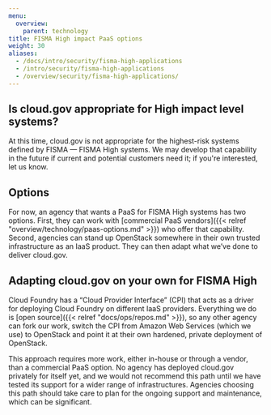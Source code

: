 ```yaml
---
menu:
  overview:
    parent: technology
title: FISMA High impact PaaS options
weight: 30
aliases:
  - /docs/intro/security/fisma-high-applications
  - /intro/security/fisma-high-applications
  - /overview/security/fisma-high-applications/
---
```


## Is cloud.gov appropriate for High impact level systems?

At this time, cloud.gov is not appropriate for the highest-risk systems defined by FISMA — FISMA High systems. We may develop that capability in the future if current and potential customers need it; if you're interested, let us know.

## Options

For now, an agency that wants a PaaS for FISMA High systems has two options. First, they can work with [commercial PaaS vendors]({{< relref "overview/technology/paas-options.md" >}}) who offer that capability. Second, agencies can stand up OpenStack somewhere in their own trusted infrastructure as an IaaS product. They can then adapt what we’ve done to deliver cloud.gov.

## Adapting cloud.gov on your own for FISMA High

Cloud Foundry has a “Cloud Provider Interface” (CPI) that acts as a driver for deploying Cloud Foundry on different IaaS providers. Everything we do is [open source]({{< relref "docs/ops/repos.md" >}}), so any other agency can fork our work, switch the CPI from Amazon Web Services (which we use) to OpenStack and point it at their own hardened, private deployment of OpenStack.

This approach requires more work, either in-house or through a vendor, than a commercial PaaS option. No agency has deployed cloud.gov privately for itself yet, and we would not recommend this path until we have tested its support for a wider range of infrastructures. Agencies choosing this path should take care to plan for the ongoing support and maintenance, which can be significant.
